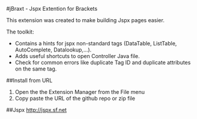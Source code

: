 #jBraxt - Jspx Extention for Brackets

This extension was created to make building Jspx pages easier.

The toolkit:

*	Contains a hints for jspx non-standard tags (DataTable, ListTable, AutoComplete, Datalookup,...).
*	Adds useful shortcuts to open Controller Java file.
*	Check for common errors like duplicate Tag ID and duplicate attributes on the same tag.

##Install from URL

1. Open the the Extension Manager from the File menu
2. Copy paste the URL of the github repo or zip file


##Jspx 
http://jspx.sf.net
